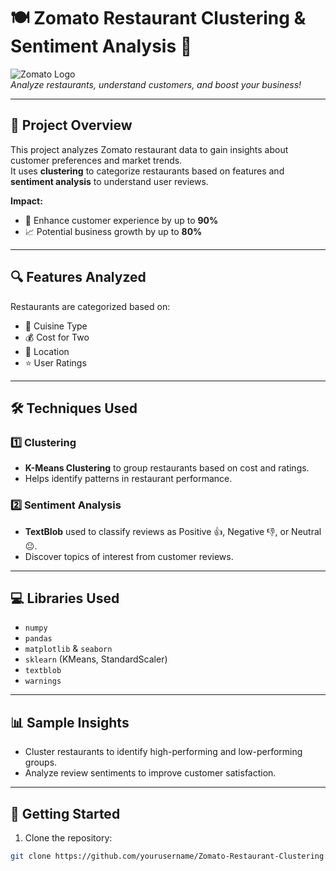 # 🍽️ Zomato Restaurant Clustering & Sentiment Analysis 🚀

![Zomato Logo](https://upload.wikimedia.org/wikipedia/commons/7/73/Zomato_logo.svg)  
*Analyze restaurants, understand customers, and boost your business!*

---

## 📌 Project Overview
This project analyzes Zomato restaurant data to gain insights about customer preferences and market trends.  
It uses **clustering** to categorize restaurants based on features and **sentiment analysis** to understand user reviews.  

**Impact:**  
- 🌟 Enhance customer experience by up to **90%**  
- 📈 Potential business growth by up to **80%**

---

## 🔍 Features Analyzed
Restaurants are categorized based on:  
- 🍛 Cuisine Type  
- 💰 Cost for Two  
- 📍 Location  
- ⭐ User Ratings  

---

## 🛠️ Techniques Used

### 1️⃣ Clustering
- **K-Means Clustering** to group restaurants based on cost and ratings.
- Helps identify patterns in restaurant performance.

### 2️⃣ Sentiment Analysis
- **TextBlob** used to classify reviews as Positive 👍, Negative 👎, or Neutral 😐.
- Discover topics of interest from customer reviews.

---

## 💻 Libraries Used
- `numpy`  
- `pandas`  
- `matplotlib` & `seaborn`  
- `sklearn` (KMeans, StandardScaler)  
- `textblob`  
- `warnings`

---

## 📊 Sample Insights
- Cluster restaurants to identify high-performing and low-performing groups.  
- Analyze review sentiments to improve customer satisfaction.  

---

## 🚀 Getting Started

1. Clone the repository:
```bash
git clone https://github.com/yourusername/Zomato-Restaurant-Clustering.git


